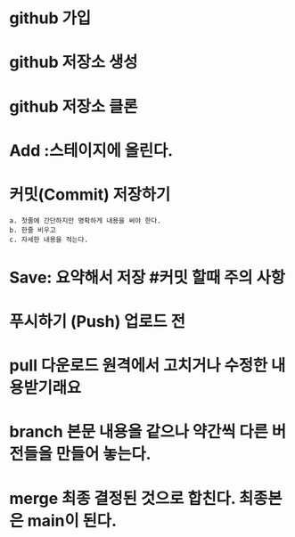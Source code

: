 # github 가입

# github 저장소 생성

# github 저장소 클론

# Add :스테이지에 올린다.

# 커밋(Commit) 저장하기

    a. 첫줄에 간단하지만 명확하게 내용을 써야 한다.
    b. 한줄 비우고
    c. 자세한 내용을 적는다.

# Save: 요약해서 저장 #커밋 할때 주의 사항

# 푸시하기 (Push) 업로드 전

# pull 다운로드 원격에서 고치거나 수정한 내용받기래요

# branch 본문 내용을 같으나 약간씩 다른 버전들을 만들어 놓는다.

# merge 최종 결정된 것으로 합친다. 최종본은 main이 된다.
